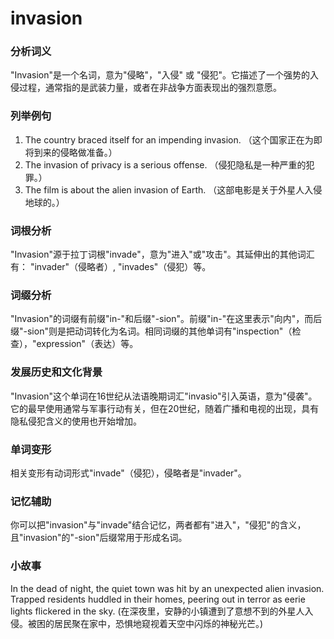 # invasion

### 分析词义

  

"Invasion"是一个名词，意为"侵略"，"入侵" 或 "侵犯"。它描述了一个强势的入侵过程，通常指的是武装力量，或者在非战争方面表现出的强烈意愿。

  

### 列举例句

  

1.  The country braced itself for an impending invasion. （这个国家正在为即将到来的侵略做准备。）
2.  The invasion of privacy is a serious offense. （侵犯隐私是一种严重的犯罪。）
3.  The film is about the alien invasion of Earth. （这部电影是关于外星人入侵地球的。）

  

### 词根分析

  

"Invasion"源于拉丁词根"invade"，意为"进入"或"攻击"。其延伸出的其他词汇有： "invader"（侵略者）, "invades"（侵犯）等。

  

### 词缀分析

  

"Invasion"的词缀有前缀"in-"和后缀"-sion"。前缀"in-"在这里表示"向内"，而后缀"-sion"则是把动词转化为名词。相同词缀的其他单词有"inspection"（检查），"expression"（表达）等。

  

### 发展历史和文化背景

  

"Invasion"这个单词在16世纪从法语晚期词汇"invasio"引入英语，意为"侵袭"。它的最早使用通常与军事行动有关，但在20世纪，随着广播和电视的出现，具有隐私侵犯含义的使用也开始增加。

  

### 单词变形

  

相关变形有动词形式"invade"（侵犯），侵略者是"invader"。

  

### 记忆辅助

  

你可以把"invasion"与"invade"结合记忆，两者都有"进入"，"侵犯"的含义，且"invasion"的"-sion"后缀常用于形成名词。

  

### 小故事

  

In the dead of night, the quiet town was hit by an unexpected alien invasion. Trapped residents huddled in their homes, peering out in terror as eerie lights flickered in the sky. (在深夜里，安静的小镇遭到了意想不到的外星人入侵。被困的居民聚在家中，恐惧地窥视着天空中闪烁的神秘光芒。)
